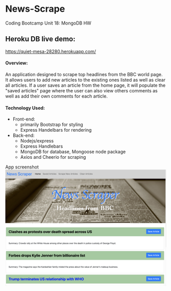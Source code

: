 # News-Scrape
Coding Bootcamp
Unit 18: MongoDB HW

## Heroku DB live demo: 
https://quiet-mesa-28280.herokuapp.com/


#### Overview:
An application designed to scrape top headlines from the BBC world page. It allows users to add new articles to the existing ones listed as well as clear all articles.  If a user saves an article from the home page, it will populate the "saved articles" page where the user can also view others comments as well as add their own comments for each article.

#### Technology Used:
* Front-end: 
    - primarily Bootstrap for styling
    - Express Handelbars for rendering
* Back-end: 
    - Nodejs/express
    - Express Handlebars
    - MongoDB for database, Mongoose node package
    - Axios and Cheerio for scraping


App screenshot
![Screenshot](./public/images/news_scraper_screenshot.png)